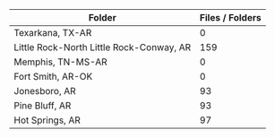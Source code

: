 | Folder                                   |   Files / Folders |
|------------------------------------------|-------------------|
| Texarkana, TX-AR                         |                 0 |
| Little Rock-North Little Rock-Conway, AR |               159 |
| Memphis, TN-MS-AR                        |                 0 |
| Fort Smith, AR-OK                        |                 0 |
| Jonesboro, AR                            |                93 |
| Pine Bluff, AR                           |                93 |
| Hot Springs, AR                          |                97 |